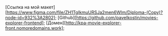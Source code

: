 [Ссылка на мой макет][https://www.figma.com/file/ZH1TgIkmuURSJa2men6Wlm/Diploma-(Copy)?node-id=932%3A2802];
[Github][https://github.com/pavelkostin/movies-explorer-frontend];
[Домен][http://kpa-movie-explorer-front.nomoredomains.work];